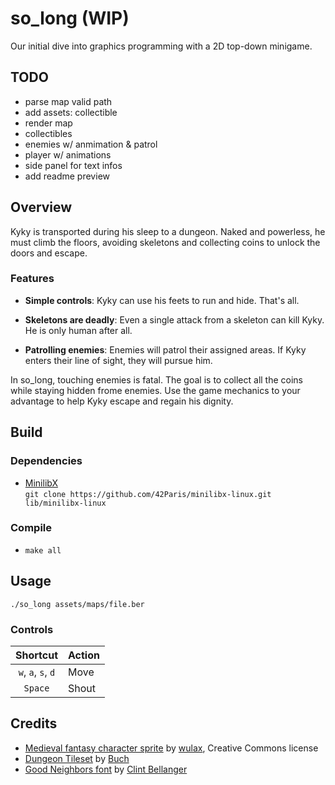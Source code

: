 # so_long (WIP)

Our initial dive into graphics programming with a 2D top-down minigame.

## TODO
- parse map valid path
- add assets: collectible
- render map
- collectibles
- enemies w/ anmimation & patrol
- player w/ animations
- side panel for text infos
- add readme preview

## Overview

Kyky is transported during his sleep to a dungeon. Naked and powerless, he must climb the floors, avoiding skeletons and collecting coins to unlock the doors and escape.

### Features
- **Simple controls**: Kyky can use his feets to run and hide. That's all.

- **Skeletons are deadly**: Even a single attack from a skeleton can kill Kyky. He is only human after all.

- **Patrolling enemies**: Enemies will patrol their assigned areas. If Kyky enters their line of sight, they will pursue him. 

In so_long, touching enemies is fatal. The goal is to collect all the coins while staying hidden frome enemies. Use the game mechanics to your advantage to help Kyky escape and regain his dignity.

## Build

### Dependencies

- [MinilibX](https://github.com/42Paris/minilibx-linux)  
`git clone https://github.com/42Paris/minilibx-linux.git lib/minilibx-linux`

### Compile

- `make all`

## Usage

`./so_long assets/maps/file.ber`

### Controls

Shortcut | Action
:---: | ---
`w`, `a`, `s`, `d` | Move
`Space` | Shout

## Credits

- [Medieval fantasy character sprite](https://opengameart.org/content/lpc-medieval-fantasy-character-sprites) by [wulax](https://opengameart.org/users/wulax), Creative Commons license
- [Dungeon Tileset](https://opengameart.org/content/dungeon-tileset) by [Buch](https://opengameart.org/users/buch)
- [Good Neighbors font](https://opengameart.org/content/good-neighbors-pixel-font) by [Clint Bellanger](https://opengameart.org/users/clint-bellanger)
